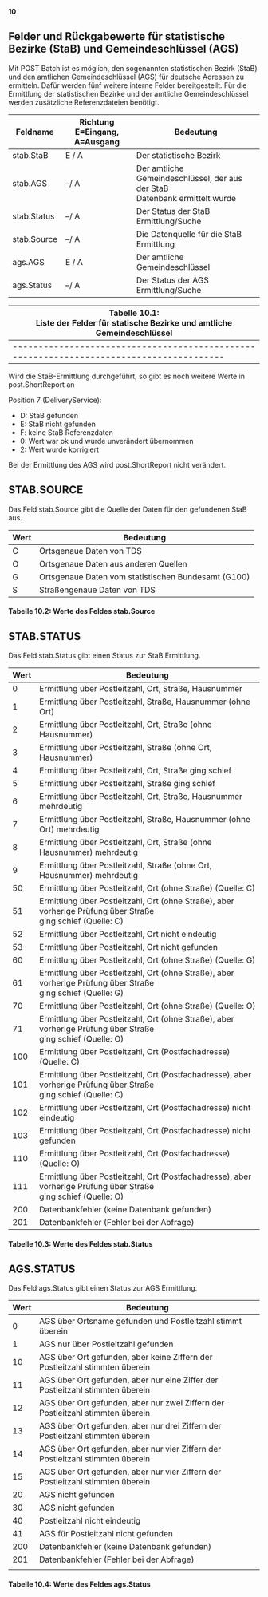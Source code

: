 **10**

## <span id="page-144-0"></span>**Felder und Rückgabewerte für statistische Bezirke (StaB) und Gemeindeschlüssel (AGS)**

Mit POST Batch ist es möglich, den sogenannten statistischen Bezirk (StaB) und den amtlichen Gemeindeschlüssel (AGS) für deutsche Adressen zu ermitteln. Dafür werden fünf weitere interne Felder bereitgestellt. Für die Ermittlung der statistischen Bezirke und der amtliche Gemeindeschlüssel werden zusätzliche Referenzdateien benötigt.

<span id="page-144-1"></span>

| Feldname    | Richtung<br>E=Eingang, A=Ausgang | Bedeutung                                                                     |
|-------------|----------------------------------|-------------------------------------------------------------------------------|
| stab.StaB   | E / A                            | Der statistische Bezirk                                                       |
| stab.AGS    | –/ A                             | Der amtliche Gemeindeschlüssel, der aus der StaB<br>Datenbank ermittelt wurde |
| stab.Status | –/ A                             | Der Status der StaB Ermittlung/Suche                                          |
| stab.Source | –/ A                             | Die Datenquelle für die StaB Ermittlung                                       |
| ags.AGS     | E / A                            | Der amtliche Gemeindeschlüssel                                                |
| ags.Status  | –/ A                             | Der Status der AGS Ermittlung/Suche                                           |

| Tabelle 10.1:<br>Liste der Felder für statische Bezirke und amtliche Gemeindeschlüssel |
|----------------------------------------------------------------------------------------|
|----------------------------------------------------------------------------------------|

Wird die StaB-Ermittlung durchgeführt, so gibt es noch weitere Werte in post.ShortReport an

Position 7 (DeliveryService):

- D: StaB gefunden
- E: StaB nicht gefunden
- F: keine StaB Referenzdaten
- 0: Wert war ok und wurde unverändert übernommen
- 2: Wert wurde korrigiert

Bei der Ermittlung des AGS wird post.ShortReport nicht verändert.

## **STAB.SOURCE**

Das Feld stab.Source gibt die Quelle der Daten für den gefundenen StaB aus.

| Wert | Bedeutung                                           |
|------|-----------------------------------------------------|
| C    | Ortsgenaue Daten von TDS                            |
| O    | Ortsgenaue Daten aus anderen Quellen                |
| G    | Ortsgenaue Daten vom statistischen Bundesamt (G100) |
| S    | Straßengenaue Daten von TDS                         |

#### <span id="page-145-0"></span>Tabelle 10.2: Werte des Feldes stab.Source

## **STAB.STATUS**

Das Feld stab.Status gibt einen Status zur StaB Ermittlung.

| Wert | Bedeutung                                                                                                          |
|------|--------------------------------------------------------------------------------------------------------------------|
| 0    | Ermittlung über Postleitzahl, Ort, Straße, Hausnummer                                                              |
| 1    | Ermittlung über Postleitzahl, Straße, Hausnummer (ohne Ort)                                                        |
| 2    | Ermittlung über Postleitzahl, Ort, Straße (ohne Hausnummer)                                                        |
| 3    | Ermittlung über Postleitzahl, Straße (ohne Ort, Hausnummer)                                                        |
| 4    | Ermittlung über Postleitzahl, Ort, Straße ging schief                                                              |
| 5    | Ermittlung über Postleitzahl, Straße ging schief                                                                   |
| 6    | Ermittlung über Postleitzahl, Ort, Straße, Hausnummer mehrdeutig                                                   |
| 7    | Ermittlung über Postleitzahl, Straße, Hausnummer (ohne Ort) mehrdeutig                                             |
| 8    | Ermittlung über Postleitzahl, Ort, Straße (ohne Hausnummer) mehrdeutig                                             |
| 9    | Ermittlung über Postleitzahl, Straße (ohne Ort, Hausnummer) mehrdeutig                                             |
| 50   | Ermittlung über Postleitzahl, Ort (ohne Straße) (Quelle: C)                                                        |
| 51   | Ermittlung über Postleitzahl, Ort (ohne Straße), aber vorherige Prüfung über Straße<br>ging schief (Quelle: C)     |
| 52   | Ermittlung über Postleitzahl, Ort nicht eindeutig                                                                  |
| 53   | Ermittlung über Postleitzahl, Ort nicht gefunden                                                                   |
| 60   | Ermittlung über Postleitzahl, Ort (ohne Straße) (Quelle: G)                                                        |
| 61   | Ermittlung über Postleitzahl, Ort (ohne Straße), aber vorherige Prüfung über Straße<br>ging schief (Quelle: G)     |
| 70   | Ermittlung über Postleitzahl, Ort (ohne Straße) (Quelle: O)                                                        |
| 71   | Ermittlung über Postleitzahl, Ort (ohne Straße), aber vorherige Prüfung über Straße<br>ging schief (Quelle: O)     |
| 100  | Ermittlung über Postleitzahl, Ort (Postfachadresse) (Quelle: C)                                                    |
| 101  | Ermittlung über Postleitzahl, Ort (Postfachadresse), aber vorherige Prüfung über Straße<br>ging schief (Quelle: C) |
| 102  | Ermittlung über Postleitzahl, Ort (Postfachadresse) nicht eindeutig                                                |
| 103  | Ermittlung über Postleitzahl, Ort (Postfachadresse) nicht gefunden                                                 |
| 110  | Ermittlung über Postleitzahl, Ort (Postfachadresse) (Quelle: O)                                                    |
| 111  | Ermittlung über Postleitzahl, Ort (Postfachadresse), aber vorherige Prüfung über Straße<br>ging schief (Quelle: O) |
| 200  | Datenbankfehler (keine Datenbank gefunden)                                                                         |
| 201  | Datenbankfehler (Fehler bei der Abfrage)                                                                           |

#### <span id="page-146-0"></span>Tabelle 10.3: Werte des Feldes stab.Status

## **AGS.STATUS**

Das Feld ags.Status gibt einen Status zur AGS Ermittlung.

| Wert | Bedeutung                                                                      |
|------|--------------------------------------------------------------------------------|
| 0    | AGS über Ortsname gefunden und Postleitzahl stimmt überein                     |
| 1    | AGS nur über Postleitzahl gefunden                                             |
| 10   | AGS über Ort gefunden, aber keine Ziffern der Postleitzahl stimmten überein    |
| 11   | AGS über Ort gefunden, aber nur eine Ziffer der Postleitzahl stimmten überein  |
| 12   | AGS über Ort gefunden, aber nur zwei Ziffern der Postleitzahl stimmten überein |
| 13   | AGS über Ort gefunden, aber nur drei Ziffern der Postleitzahl stimmten überein |
| 14   | AGS über Ort gefunden, aber nur vier Ziffern der Postleitzahl stimmten überein |
| 15   | AGS über Ort gefunden, aber nur vier Ziffern der Postleitzahl stimmten überein |
| 20   | AGS nicht gefunden                                                             |
| 30   | AGS nicht gefunden                                                             |
| 40   | Postleitzahl nicht eindeutig                                                   |
| 41   | AGS für Postleitzahl nicht gefunden                                            |
| 200  | Datenbankfehler (keine Datenbank gefunden)                                     |
| 201  | Datenbankfehler (Fehler bei der Abfrage)                                       |
|      |                                                                                |

#### <span id="page-147-0"></span>Tabelle 10.4: Werte des Feldes ags.Status
